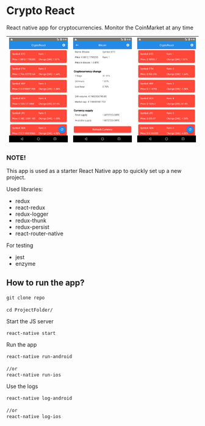 # Crypto React

React native app for cryptocurrencies. Monitor the CoinMarket at any time

|![Screenshot](https://github.com/valdio/CryptoReact/blob/master/Screenshots/Screenshot_1518983327.png)|![Screenshot](https://github.com/valdio/CryptoReact/blob/master/Screenshots/Screenshot_1518983338.png)|![Screenshot](https://github.com/valdio/CryptoReact/blob/master/Screenshots/Screenshot_1518983312.png)|
| ------------- | ------------- | ------------- |


### NOTE! 
This app is used as a starter React Native app to quickly set up a new project.  

Used libraries:
* redux
* react-redux
* redux-logger
* redux-thunk
* redux-persist
* react-router-native

For testing 
*  jest
* enzyme


## How to run the app?

```
git clone repo

cd ProjectFolder/
```

Start the JS server

```
react-native start
```

Run the app

```
react-native run-android

//or
react-native run-ios
```


Use the logs
```
react-native log-android

//or
react-native log-ios
```

